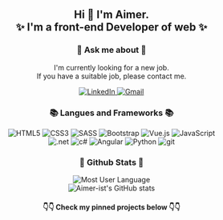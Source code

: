 <h2 align="center">
  Hi 👋 I'm Aimer.
  <br>
  ✨ I'm a front-end Developer of web ✨
</h2>

<h3 align="center">💬 Ask me about 💬</h3>

<p align="center">
  I'm currently looking for a new job. <br/>
  If you have a suitable job, please contact me.
</p>

<p align="center">
  <a href="https://www.linkedin.com/in/%E4%BD%A9%E9%A6%A8-%E7%8E%8B-a88a9b20a/">
    <img alt="LinkedIn" src="https://img.shields.io/badge/linkedin%20-%230077B5.svg?&style=flat&logo=linkedin&logoColor=white"/>
  </a>
  <a href="mailto:lovv840629y@gmail.com">
    <img alt="Gmail" src="https://img.shields.io/badge/Gmail-D14836?style=flat&logo=gmail&logoColor=white"/>
  </a>
</p>

<h3 align="center">📚 Langues and Frameworks 📚</h3>

<p align="center">
  <img alt="HTML5" algin="center" src="https://img.shields.io/badge/HTML5-E34F26?style=for-the-badge&logo=html5&logoColor=white"></img>
  <img alt="CSS3" algin="center" src="https://img.shields.io/badge/CSS3-1572B6?style=for-the-badge&logo=css3&logoColor=white"></img>
  <img alt="SASS" algin="center" src="https://img.shields.io/badge/Sass-CC6699?style=for-the-badge&logo=sass&logoColor=white"></img>
  <img alt="Bootstrap" algin="center" src="https://img.shields.io/badge/Bootstrap-563D7C?style=for-the-badge&logo=bootstrap&logoColor=white"></img>
  <img alt="Vue.js" algin="center" src="https://img.shields.io/badge/Vue.js-35495E?style=for-the-badge&logo=vue.js&logoColor=4FC08D"></img>
  <img alt="JavaScript" algin="center" src="https://img.shields.io/badge/JavaScript-F7DF1E?style=for-the-badge&logo=javascript&logoColor=black"></img>
  <br>
  <img alt=".net" algin="center" src="https://img.shields.io/badge/.NET-5C2D91?style=for-the-badge&logo=.net&logoColor=white"></img>
  <img alt="c#" algin="center" src="https://img.shields.io/badge/C%23-239120?style=for-the-badge&logo=c-sharp&logoColor=white"></img>
  <img alt="Angular" algin="center" src="https://img.shields.io/badge/Angular-DD0031?style=for-the-badge&logo=angular&logoColor=white"></img>
  <img alt="Python" algin="center" src="https://img.shields.io/badge/Python-14354C?style=for-the-badge&logo=python&logoColor=white"></img>
  <img alt="git" algin="center" src="https://img.shields.io/badge/Git-F05032?style=for-the-badge&logo=git&logoColor=white"></img>
</p>

<h3 align="center">💎 Github Stats 💎</h3>

<p align="center">
  <img alt="Most User Language" algin="center" src="https://github-readme-stats.vercel.app/api/top-langs/?username=Aimer-ist&layout=compact&bg_color=30,80d0c7,13547a&icon_color=A6DED8&hide_border=true&hide=jupyter+notebook&text_color=C3E9E5&title_color=C3E9E5"></img>
  <br>
  <img alt="Aimer-ist's GitHub stats" algin="center" src="https://github-readme-stats.vercel.app/api?username=Aimer-ist&count_private=true&show_icons=true&hide=contribs,prs&hide_border=true&bg_color=30,80d0c7,13547a&icon_color=A6DED8&title_color=C3E9E5&text_color=C3E9E5"></img>
</p>

<h4 align="center">👇👇 Check my pinned projects below 👇👇</h4>
